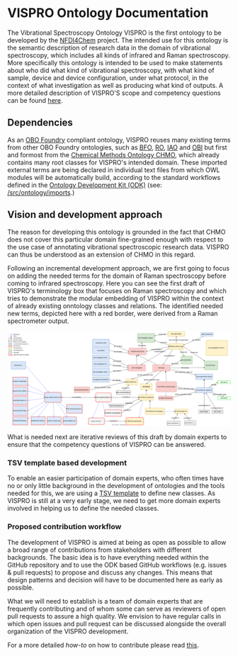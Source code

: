# VISPRO Ontology Documentation

[//]: # "This file is meant to be edited by the ontology maintainer."

The Vibrational Spectroscopy Ontology VISPRO is the first ontology to be developed by the [NFDI4Chem](https://www.nfdi4chem.de/) project. The intended use for this ontology is the semantic description of research data in the domain of vibrational spectroscopy, which includes all kinds of infrared and Raman spectroscopy. More specifically this ontology is intended to be used to make statements about who did what kind of vibrational spectroscopy, with what kind of sample, device and device configuration, under what protocol, in the context of what investigation as well as producing what kind of outputs. A more detailed description of VISPRO'S scope and competency questions can be found [here](https://raw.githubusercontent.com/NFDI4Chem/VibrationalSpectroscopyOntology/main/docs/scope_and_competency_questions.md).


## Dependencies
As an [OBO Foundry](https://obofoundry.org/) compliant ontology, VISPRO reuses many existing terms from other OBO Foundry ontologies, such as [BFO](https://terminology.nfdi4chem.de/ts/ontologies/bfo), [RO](https://terminology.nfdi4chem.de/ts/ontologies/ro), [IAO](https://terminology.nfdi4chem.de/ts/ontologies/iao) and [OBI](https://terminology.nfdi4chem.de/ts/ontologies/obi) but first and formost from the [Chemical Methods Ontology CHMO](https://terminology.nfdi4chem.de/ts/ontologies/chmo), which already contains many root classes for VISPRO's intended domain. 
These imported external terms are being declared in individual text files from which OWL modules will be automatically build, according to the standard workflows defined in the [Ontology Development Kit (ODK)](https://github.com/INCATools/ontology-development-kit) (see: [/src/ontology/imports](https://github.com/NFDI4Chem/VibrationalSpectroscopyOntology/tree/main/src/ontology/imports).)

## Vision and development approach
The reason for developing this ontology is grounded in the fact that CHMO does not cover this particular domain fine-grained enough with respect to the use case of annotating vibrational spectroscopic research data. VISPRO can thus be understood as an extension of CHMO in this regard. 

Following an incremental development approach, we are first going to focus on adding the needed terms for the domain of Raman spectroscopy before coming to infrared spectroscopy. Here you can see the first draft of VISPRO's terminology box that focuses on Raman spectroscopy and which tries to demonstrate the modular embedding of VISPRO within the context of already existing onntology classes and relations. The identified needed new terms, depicted here with a red border, were derived from a Raman spectrometer output. 

![Raman spectroscopy terminology box](images/VISPRO_Raman_Tbox.svg)

What is needed next are iterative reviews of this draft by domain experts to ensure that the competency questions of VISPRO can be answered.

### TSV template based development
To enable an easier participation of domain experts, who often times have no or only little background in the development of ontologies and the tools needed for this, we are using a [TSV template](https://github.com/NFDI4Chem/VibrationalSpectroscopyOntology/blob/main/src/templates/vispro_terms.tsv) to define new classes.
As VISPRO is still at a very early stage, we need to get more domain experts involved in helping us to define the needed classes. 

### Proposed contribution workflow
The development of VISPRO is aimed at being as open as possible to allow a broad range of contributions from stakeholders with different backgrounds. The basic idea is to have everything needed within the GitHub repository and to use the ODK based GitHub workflows (e.g. issues & pull requests) to propose and discuss any changes. This means that design patterns and decision will have to be documented here as early as possible.

What we will need to establish is a team of domain experts that are frequently contributing and of whom some can serve as reviewers of open pull requests to assure a high quality. We envision to have regular calls in which open issues and pull request can be discussed alongside the overall organization of the VISPRO development. 

For a more detailed *how-to* on how to contribute please read [this](contributing.md).


